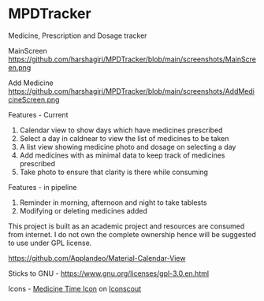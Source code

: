 # MPDTracker

Medicine, Prescription and Dosage tracker

MainScreen
https://github.com/harshagiri/MPDTracker/blob/main/screenshots/MainScreen.png

Add Medicine
https://github.com/harshagiri/MPDTracker/blob/main/screenshots/AddMedicineScreen.png

Features - Current
1. Calendar view to show days which have medicines prescribed
2. Select a day in caldnear to view the list of medicines to be taken
3. A list view showing medicine photo and dosage on selecting a day
4. Add medicines with as minimal data to keep track of medicines prescribed
5. Take photo to ensure that clarity is there while consuming

Features - in pipeline
1. Reminder in morning, afternoon and night to take tablests
2. Modifying or deleting medicines added

This project is built as an academic project and resources are consumed from internet. I do not own the complete ownership hence will be suggested to use under GPL license.

https://github.com/Applandeo/Material-Calendar-View

Sticks to GNU - https://www.gnu.org/licenses/gpl-3.0.en.html

Icons - <a href="https://iconscout.com/icons/medicine-time" target="_blank">Medicine Time Icon</a> on <a href="https://iconscout.com">Iconscout</a>
